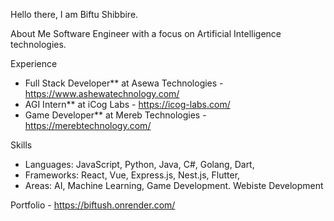 Hello there, I am Biftu Shibbire.

About Me
Software Engineer with a focus on Artificial Intelligence technologies.

Experience
- Full Stack Developer** at Asewa Technologies - https://www.ashewatechnology.com/
- AGI Intern** at iCog Labs - https://icog-labs.com/
- Game Developer** at Mereb Technologies - https://merebtechnology.com/

Skills
- Languages: JavaScript, Python, Java, C#, Golang, Dart, 
- Frameworks: React, Vue, Express.js, Nest.js, Flutter,
- Areas: AI, Machine Learning, Game Development. Webiste Development

Portfolio - https://biftush.onrender.com/
